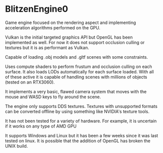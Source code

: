 # BlitzenEngine0

Game engine focused on the rendering aspect and implementing acceleration algorithms performed on the GPU.

Vulkan is the initial targeted graphics API but OpenGL has been implemented as well. For now it does not support occlusion culling or textures but it is as performant as Vulkan.

Capable of loading .obj models and .gltf scenes with some constraints. 

Uses compute shaders to perform frustum and occlusion culling on each surface. It also loads LODs automatically for each surface loaded. With all of these active it is capable of handling scenes with millions of objects (tested on an RTX3060).

It implements a very basic, flawed camera system that moves with the mouse and WASD keys to fly around the scene.

The engine only supports DDS textures. Textures with unsupported formats can be converted offline by using something like NVIDIA's texture tools.

It has not been tested for a variety of hardware. For example, it is uncertain if it works on any type of AMD GPU

It supports Windows and Linux but it has been a few weeks since it was last tested on linux. It is possible that the addition of OpenGL has broken the UNIX build.
